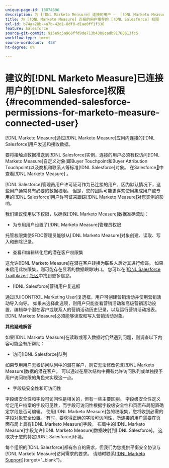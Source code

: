 ```yaml
---
unique-page-id: 18874696
description: 为 [!DNL Marketo Measure] 连接的用户 —  [!DNL Marketo Measure]推荐的 [!DNL Salesforce] 权限
title: 为 [!DNL Marketo Measure] 连接的用户推荐的 [!DNL Salesforce] 权限
exl-id: b74aa28b-4a7b-42d1-8df0-d1ae0ff1f338
feature: Salesforce
source-git-commit: 915e9c5a968ffd9de713b4308cadb91768613fc5
workflow-type: tm+mt
source-wordcount: '428'
ht-degree: 0%

---
```


# 建议的[!DNL Marketo Measure]已连接用户的[!DNL Salesforce]权限 {#recommended-salesforce-permissions-for-marketo-measure-connected-user}

[!DNL Marketo Measure]通过[!DNL Marketo Measure]应用内连接的[!DNL Salesforce]用户发送和接收数据。

要将接触点数据推送到[!DNL Salesforce]实例，连接的用户必须有权访问[!DNL Marketo Measure]自定义对象(即Buyer Touchpoint和Buyer Attribution Touchpoint)以及商机和联系人等标准[!DNL Salesforce]对象。 在Salesforce[&#128279;](/help/configuration-and-setup/marketo-measure-and-salesforce/how-marketo-measure-and-salesforce-interact.md)中查看[!DNL Marketo Measure] 。

[!DNL Salesforce]管理员用户许可证可作为已连接的用户，因为默认情况下，这些用户通常具有必要的数据权限。 但是，您的团队可能更喜欢使用集成用户或专用的[!DNL Salesforce]用户许可证来跟踪[!DNL Marketo Measure]对您实例的影响。

我们建议使用以下权限，以确保[!DNL Marketo Measure]数据准确流动：

* 为专用用户设置了[!DNL Marketo Measure]管理员权限

托管权限集使SFDC管理员能够从[!DNL Marketo Measure]对象创建、读取、写入和删除记录。

* 查看和编辑转化后的潜在客户权限集

这允许[!DNL Marketo Measure]在潜在客户转换为联系人后对其进行修饰。 如果未启用此权限集，则可能存在显着的数据跟踪缺口。 您可以在[[!DNL Salesforce Trailblazer] 社区](https://help.salesforce.com/s/articleView?language=en_US&amp;id=leads_view_edit_converted.htm&amp;type=5)中找到更多信息。

* [!DNL Salesforce]营销用户复选框

通过[!UICONTROL Marketing User]复选框，用户可创建营销活动并使用营销活动导入向导。 如果未选择此选项，则用户只能查看营销活动和高级营销活动设置，编辑单个潜在客户或联系人的营销活动历史记录，以及运行营销活动报表。 [!DNL Marketo Measure]必须能够读取和写入营销活动对象。

**其他疑难解答**

如果[!DNL Marketo Measure]在读取或写入数据时仍然遇到问题，则调查以下内容可能会有所帮助：

* 访问[!DNL Salesforce]队列

如果专用用户无权访问队列中的潜在客户，则它无法修改包含[!DNL Marketo Measure]数据的潜在客户。 可以通过在层次结构中拥有允许访问队列或单独授予用户访问权限的角色来实现这一点。

* 字段级安全性和可访问性

字段级安全性和字段可访问性是相关的，但有一些主要区别。 字段级安全性定义给定用户档案的字段可见性，而字段可访问性根据字段级安全性和页面布局配置确定字段是否可编辑。 使用[!DNL Marketo Measure]包的权限集，您将收到必需的字段对象安全设置。 有时，要获得正确的字段可访问性，所连接的用户需要在页面布局上具有[!DNL Marketo Measure]字段。 布局中的[!DNL Marketo Measure]字段允许[!DNL Marketo Measure]数据映射到[!DNL Salesforce]。 这取决于您的特定[!DNL Salesforce]环境。

每个组织的[!DNL Salesforce]都有各自的需求，但我们为您提供平衡安全协议与[!DNL Marketo Measure]访问需求的要求。 请随时联系[[!DNL Marketo Support]](https://nation.marketo.com/t5/support/ct-p/Support){target="_blank"}。
